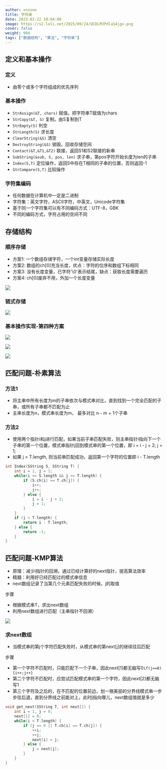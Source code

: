```yaml
---
author: xnzone 
title: 字符串 
date: 2023-02-22 10:04:00
image: https://s2.loli.net/2025/09/24/QCDLM3PdlaS4jgv.png
cover: false
weight: 904 
tags: ["数据结构", "算法", "字符串"]
---
```


## 定义和基本操作

### 定义

- 由零个或多个字符组成的优先序列

### 基本操作

- `StrAssign(&T, chars)` 赋值。把字符串T赋值为chars
- `StrCopy(&T, S)` 复制。由S复制到T
- `StrEmpty(S)` 判空
- `StrLength(S)` 求长度
- `ClearString(&S)` 清空
- `DestroyString(&S)` 销毁。回收存储空间
- `Contact(&T,&T1,&T2)` 联接，返回S1和S2联接的新串
- `SubString(&sub, S, pos, len)` 求子串，第pos字符开始长度为len的子串
- `Index(S,T)` 定位操作，返回S中存在T相同的子串的位置，否则返回-1
- `StrCompare(S,T)` 比较操作

### 字符集编码

- 任何数据在计算机中一定是二进制
- 字符集：英文字符，ASCII字符，中英文，Unicode字符集
- 基于同一个字符集可以有不同编码方式：UTF-8，GBK
- 不同的编码方式，字符占用的空间不同

## 存储结构

### 顺序存储

- 方案1: 一个数组存储字符，一个int变量存储实际长度
- 方案2: 数组的ch[0]充当长度，优点：字符的位序和数组下标相同
- 方案3: 没有长度变量，已字符'\0'表示结尾，缺点：获取长度需要遍历
- 方案4: ch[0]废弃不用，外加一个长度变量

![](https://s2.loli.net/2025/09/28/sPNB5K8A97cIUkO.png)

### 链式存储

![](https://s2.loli.net/2025/09/28/MmcO5aIJGHQUDvF.png)

### 基本操作实现-第四种方案

![](https://s2.loli.net/2025/09/28/XHPZzFaVpqQ1UB6.png)

![](https://s2.loli.net/2025/09/28/NM8fdRCF7WSPZQc.png)

![](https://s2.loli.net/2025/09/28/mSQhs1gjPVuXBvH.png)

## 匹配问题-朴素算法

### 方法1

- 将主串中所有长度为m的子串依次与模式串对比，直到找到一个完全匹配的子串，或所有子串都不匹配为止
- 主串长度为n，模式串长度为m， 最多对比 n - m + 1个子串

### 方法2

- 使用两个指针i和j进行匹配，如果当前子串匹配失败，则主串指针i指向下一个子串的第一个位置，模式串指针j回到模式串的第一个位置，即 i = i - j + 2; j = 1;
- 如果 j > T.length, 则当前串匹配成功，返回第一个字符的位置即 i - T.length


```c++
int Index(SString S, SString T) {
    int i = 1, j = 1;
    while(i <= S.length && j <= T.length) {
        if (S.ch[i] == T.ch[j]) {
            i++;
            j++;
        } else {
            i = i - j + 2;
            j = 1;
        }
    }
    if (j > T.length) {
        return i - T.length;
    } else {
        return -1;
    }
}
```

## 匹配问题-KMP算法

- 原理：减少i指针的回溯，通过已经计算好的next指针，提高算法效率
- 精髓：利用好已经匹配过的模式串信息
- next数组记录了当第几个元素匹配失败的时候，j的取值

步骤

- 根据模式串T，求出next数组
- 利用next数组进行匹配（主串指针不回溯）

![](https://s2.loli.net/2025/09/28/GUOeBnSjbiyWdok.png)

### 求next数组

- 当模式串的第j个字符匹配失败时，从模式串的第next[j]的继续往后匹配

步骤

- 第一个字符不匹配时，只能匹配下一个子串，因此next[1]都无脑写0`if(j==0){i++;j++}`
- 第二个字符不匹配时，应尝试匹配模式串的第一个字符，因此next[2]都无脑写1
- 第三个字符及之后的，在不匹配的位置前边，划一根美丽的分界线模式串一步步往后退，直到分界线之前能对上，此时j指向哪儿，next数组值就是多少


```c++
void get_next(SString T, int next[]) {
    int i = 1, j = 0;
    next[1] = 0;
    while(i < T.length) {
        if (j == 0 || T.ch[i] == T.ch[j]) {
            ++i;
            ++j;
            next[i] = j;
        } else {
            j = next[j];
        }
    }
}
```
